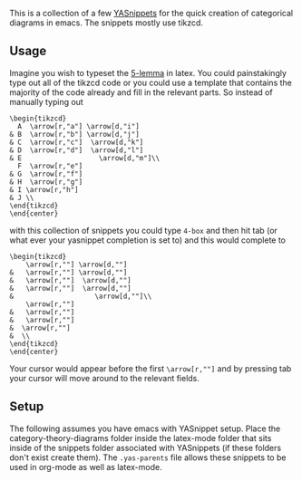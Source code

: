 This is a collection of a few [YASnippets](https://github.com/joaotavora/yasnippet) for the quick creation of
categorical diagrams in emacs. The snippets mostly use tikzcd.

## Usage

Imagine you wish to typeset the
[5-lemma](https://en.wikipedia.org/wiki/Five_lemma) in latex. You
could painstakingly type out all of the tikzcd code or you could use a
template that contains the majority of the code already and fill in
the relevant parts. So instead of manually typing out

```\begin{center}
\begin{tikzcd}
  A  \arrow[r,"a"] \arrow[d,"i"]
& B  \arrow[r,"b"] \arrow[d,"j"]
& C  \arrow[r,"c"]  \arrow[d,"k"]
& D  \arrow[r,"d"]  \arrow[d,"l"] 
& E                   \arrow[d,"m"]\\
  F  \arrow[r,"e"]
& G  \arrow[r,"f"]
& H  \arrow[r,"g"]
& I \arrow[r,"h"]
& J \\
\end{tikzcd}
\end{center}
```

with this collection of snippets you could type `4-box` and then hit
tab (or what ever your yasnippet completion is set to) and this would
complete to

```\begin{center}
\begin{tikzcd}
    \arrow[r,""] \arrow[d,""]
&   \arrow[r,""] \arrow[d,""]
&   \arrow[r,""]  \arrow[d,""]
&   \arrow[r,""]  \arrow[d,""] 
&                    \arrow[d,""]\\
    \arrow[r,""]
&   \arrow[r,""]
&   \arrow[r,""]
&  \arrow[r,""]
&  \\
\end{tikzcd}
\end{center}
```

Your cursor would appear before the first `\arrow[r,""]` and by
pressing tab your cursor will move around to the relevant fields.

## Setup 

The following assumes you have emacs with YASnippet setup. Place the
category-theory-diagrams folder inside the latex-mode folder that sits
inside of the snippets folder associated with YASnippets (if these
folders don't exist create them). The `.yas-parents` file allows these
snippets to be used in org-mode as well as latex-mode.

